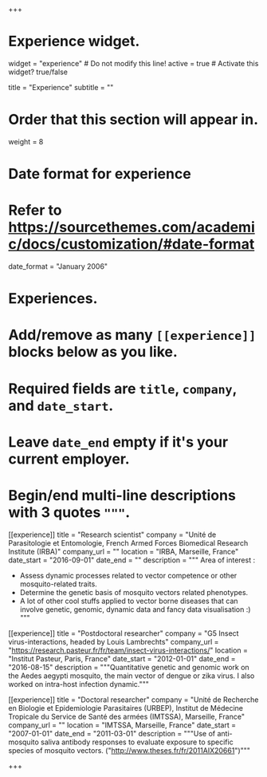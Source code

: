 +++
# Experience widget.
widget = "experience"  # Do not modify this line!
active = true  # Activate this widget? true/false

title = "Experience"
subtitle = ""

# Order that this section will appear in.
weight = 8

# Date format for experience
#   Refer to https://sourcethemes.com/academic/docs/customization/#date-format
date_format = "January 2006"

# Experiences.
#   Add/remove as many `[[experience]]` blocks below as you like.
#   Required fields are `title`, `company`, and `date_start`.
#   Leave `date_end` empty if it's your current employer.
#   Begin/end multi-line descriptions with 3 quotes `"""`.

[[experience]]
  title = "Research scientist"
  company = "Unité de Parasitologie et Entomologie, French Armed Forces Biomedical Research Institute (IRBA)"
  company_url = ""
  location = "IRBA, Marseille, France"
  date_start = "2016-09-01"
  date_end = ""
  description = """
  Area of interest :
  
  * Assess dynamic processes related to vector competence or other mosquito-related traits.
  * Determine the genetic basis of mosquito vectors related phenotypes.
  * A lot of other cool stuffs applied to vector borne diseases that can involve genetic, genomic, dynamic data and fancy data visualisation :)
  """

[[experience]]
  title = "Postdoctoral researcher"
  company = "G5 Insect virus-interactions, headed by Louis Lambrechts"
  company_url = "https://research.pasteur.fr/fr/team/insect-virus-interactions/"
  location = "Institut Pasteur, Paris, France"
  date_start = "2012-01-01"
  date_end = "2016-08-15"
  description = """Quantitative genetic and genomic work on the Aedes aegypti mosquito, the main vector of dengue or zika virus. I also worked on intra-host infection dynamic."""
  
[[experience]]
  title = "Doctoral researcher"
  company = "Unité de Recherche en Biologie et Epidemiologie Parasitaires (URBEP), Institut de Médecine Tropicale du Service de Santé des armées (IMTSSA), Marseille, France"
  company_url = ""
  location = "IMTSSA, Marseille, France"
  date_start = "2007-01-01"
  date_end = "2011-03-01"
  description = """Use of anti-mosquito saliva antibody responses to evaluate exposure to specific species of mosquito vectors. ("http://www.theses.fr/fr/2011AIX20661")"""
  
+++
